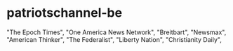 # patriotschannel-be


"The Epoch Times",
"One America News Network",
"Breitbart",
"Newsmax",
"American Thinker",
"The Federalist",
"Liberty Nation",
"Christianity Daily",
